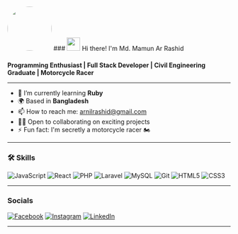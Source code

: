 <img src="URL_OF_CARTOON_IMAGE" width="100px" style="border-radius: 50%; margin-bottom: 10px;">
### <img src="https://media.giphy.com/media/hvRJCLFzcasrR4ia7z/giphy.gif" width="30px"> Hi there! I'm Md. Mamun Ar Rashid

**Programming Enthusiast | Full Stack Developer | Civil Engineering Graduate | Motorcycle Racer**

---

- 🔭 I’m currently learning **Ruby**  
- 🌍 Based in **Bangladesh**  
- 📫 How to reach me: [arnilrashid@gmail.com](mailto:arnilrashid@gmail.com)  
- 👨‍💻 Open to collaborating on exciting projects  
- ⚡ Fun fact: I'm secretly a motorcycle racer 🏍️

---

### 🛠️ Skills

![JavaScript](https://img.shields.io/badge/-JavaScript-F7DF1E?logo=javascript&logoColor=black&style=flat-square)
![React](https://img.shields.io/badge/-React-61DAFB?logo=react&logoColor=black&style=flat-square)
![PHP](https://img.shields.io/badge/-PHP-777BB4?logo=php&logoColor=white&style=flat-square)
![Laravel](https://img.shields.io/badge/-Laravel-FF2D20?logo=laravel&logoColor=white&style=flat-square)
![MySQL](https://img.shields.io/badge/-MySQL-4479A1?logo=mysql&logoColor=white&style=flat-square)
![Git](https://img.shields.io/badge/-Git-F05032?logo=git&logoColor=white&style=flat-square)
![HTML5](https://img.shields.io/badge/-HTML5-E34F26?logo=html5&logoColor=white&style=flat-square)
![CSS3](https://img.shields.io/badge/-CSS3-1572B6?logo=css3&logoColor=white&style=flat-square)

---

### Socials

[![Facebook](https://img.shields.io/badge/-Facebook-1877F2?logo=facebook&logoColor=white&style=flat-square)](https://www.facebook.com/engr.md.mamun.ar.rashid)
[![Instagram](https://img.shields.io/badge/-Instagram-E4405F?logo=instagram&logoColor=white&style=flat-square)](https://instagram.com/iam_mamun_rashid)
[![LinkedIn](https://img.shields.io/badge/-LinkedIn-0077B5?logo=linkedin&logoColor=white&style=flat-square)](https://linkedin.com/in/md-mamunarrashid-bauet)

---
